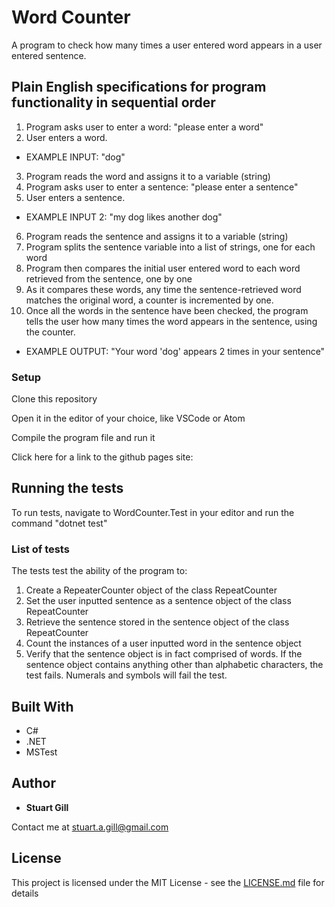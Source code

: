 # Word Counter

A program to check how many times a user entered word appears in a user entered sentence.

## Plain English specifications for program functionality in sequential order

1. Program asks user to enter a word: "please enter a word"
2. User enters a word. 
* EXAMPLE INPUT: "dog"
3. Program reads the word and assigns it to a variable (string)
4. Program asks user to enter a sentence: "please enter a sentence"
5. User enters a sentence. 
* EXAMPLE INPUT 2: "my dog likes another dog"
6. Program reads the sentence and assigns it to a variable (string)
7. Program splits the sentence variable into a list of strings, one for each word
8. Program then compares the initial user entered word to each word retrieved from the sentence, one by one
9. As it compares these words, any time the sentence-retrieved word matches the original word, a counter is incremented by one.
10. Once all the words in the sentence have been checked, the program tells the user how many times the word appears in the sentence, using the counter. 
* EXAMPLE OUTPUT: "Your word 'dog' appears 2 times in your sentence"

### Setup

Clone this repository

Open it in the editor of your choice, like VSCode or Atom

Compile the program file and run it

Click here for a link to the github pages site: 

## Running the tests

To run tests, navigate to WordCounter.Test in your editor and run the command "dotnet test"

### List of tests

The tests test the ability of the program to:
1. Create a RepeaterCounter object of the class RepeatCounter
2. Set the user inputted sentence as a sentence object of the class RepeatCounter
3. Retrieve the sentence stored in the sentence object of the class RepeatCounter
4. Count the instances of a user inputted word in the sentence object
5. Verify that the sentence object is in fact comprised of words. If the sentence object contains anything other than alphabetic characters, the test fails. Numerals and symbols will fail the test. 

## Built With

* C#
* .NET
* MSTest


## Author

* **Stuart Gill** 

Contact me at stuart.a.gill@gmail.com

## License

This project is licensed under the MIT License - see the [LICENSE.md](LICENSE.md) file for details

